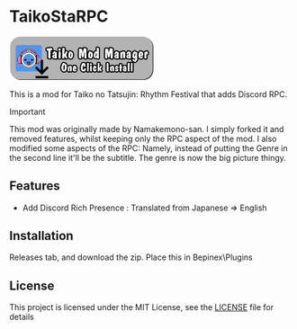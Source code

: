 # TaikoStaRPC

 <a href="https://shorturl.at/s1gHM"> <img src="Resources/InstallButton.png" alt="One-click Install using the Taiko Mod Manager" width="256"/> </a>

 
This is a mod for Taiko no Tatsujin: Rhythm Festival that adds Discord RPC.

> [!IMPORTANT]  
> This mod was originally made by Namakemono-san. I simply forked it and removed features, whilst keeping only the RPC aspect of the mod.
> I also modified some aspects of the RPC: Namely, instead of putting the Genre in the second line it'll be the subtitle. The genre is now the big picture thingy.

## Features

- Add Discord Rich Presence : Translated from Japanese => English

## Installation

Releases tab, and download the zip. Place this in Bepinex\Plugins

## License

This project is licensed under the MIT License, see the [LICENSE](LICENSE) file for details
